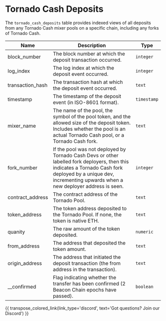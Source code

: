 # Tornado Cash Deposits

The `tornado_cash_deposits` table provides indexed views of all deposits from any Tornado Cash mixer pools on a specific chain, including any forks of Tornado Cash.

| Name                | Description                                                                 | Type        |
| --------- | --------- | --------------------------------------------------------------------------- |
| block_number | The block number at which the deposit transaction occurred. | `integer` |
| log_index | The log index at which the deposit event occurred. | `integer` |
| transaction_hash | The transaction hash at which the deposit event occurred. | `text` |
| timestamp | The timestamp of the deposit event (in ISO-8601 format). | `timestamp` |
| mixer_name | The name of the pool, the symbol of the pool token, and the allowed size of the deposit token. Includes whether the pool is an actual Tornado Cash pool, or a Tornado Cash fork. | `text` |
| fork_number | If the pool was not deployed by Tornado Cash Devs or other labelled fork deployers, then this indicates a Tornado Cash fork deployed by a unique dev, incrementing upwards when a new deployer address is seen. | `integer` |
| contract_address | The contract address of the Tornado Pool. | `text` |
| token_address | The token address deposited to the Tornado Pool. If none, the token is native ETH. | `text` |
| quanity | The raw amount of the token deposited. | `numeric` |
| from_address | The address that deposited the token amount. | `text` |
| origin_address | The address that initiated the deposit transaction (the from address in the transaction). | `text` |
| __confirmed | Flag indicating whether the transfer has been confirmed (2 Beacon Chain epochs have passed). | `boolean` |

{{ transpose_colored_link(link_type='discord', text='Got questions?  Join our Discord') }}
